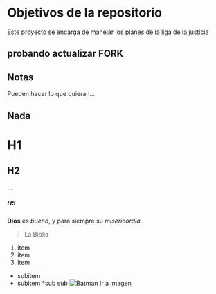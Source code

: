# Objetivos de la repositorio

Este proyecto se encarga de manejar los planes de la liga de la justicia

## probando actualizar FORK
 
## Notas
Pueden hacer lo que quieran...

## Nada

# H1
## H2
...
##### H5

**Dios** es _bueno_, y para siempre su *misericordia*.
> La Biblia
1. item
2. item
3. item
  * subitem
  * subitem
    *sub sub 
![Batman](https://i.blogs.es/b5845b/batman-catwoman-tom-king/2560_3000.jpg)
[Ir a imagen](https://i.blogs.es/b5845b/batman-catwoman-tom-king/2560_3000.jpg)    

